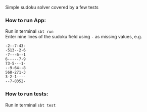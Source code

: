 Simple sudoku solver covered by a few tests

### How to run App:
Run in terminal `sbt run`<br>
Enter nine lines of the sudoku field using `-` as missing values, e.g.
```
-2--7-43-
-513--2-6
-7---6--1
6-----7-9
73-5---1-
--9-64--8
568-271-3
3-2-1----
--7-8352-
```


### How to run tests:
Run in terminal `sbt test`


